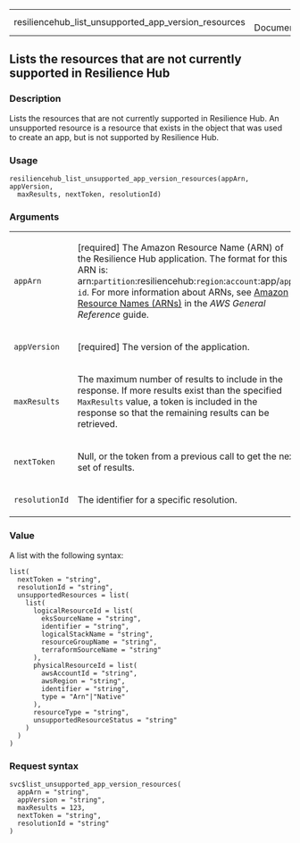 <table style="width: 100%;">
<tbody>
<tr class="odd">
<td>resiliencehub_list_unsupported_app_version_resources</td>
<td style="text-align: right;">R Documentation</td>
</tr>
</tbody>
</table>

## Lists the resources that are not currently supported in Resilience Hub

### Description

Lists the resources that are not currently supported in Resilience Hub.
An unsupported resource is a resource that exists in the object that was
used to create an app, but is not supported by Resilience Hub.

### Usage

    resiliencehub_list_unsupported_app_version_resources(appArn, appVersion,
      maxResults, nextToken, resolutionId)

### Arguments

<table>
<colgroup>
<col style="width: 35%" />
<col style="width: 65%" />
</colgroup>
<tbody>
<tr class="odd">
<td><code
id="resiliencehub_list_unsupported_app_version_resources_:_appArn">appArn</code></td>
<td><p>[required] The Amazon Resource Name (ARN) of the Resilience Hub
application. The format for this ARN is:
arn:<code>partition</code>:resiliencehub:<code>region</code>:<code>account</code>:app/<code>app-id</code>.
For more information about ARNs, see <a
href="https://docs.aws.amazon.com/IAM/latest/UserGuide/reference-arns.html">Amazon
Resource Names (ARNs)</a> in the <em>AWS General Reference</em>
guide.</p></td>
</tr>
<tr class="even">
<td><code
id="resiliencehub_list_unsupported_app_version_resources_:_appVersion">appVersion</code></td>
<td><p>[required] The version of the application.</p></td>
</tr>
<tr class="odd">
<td><code
id="resiliencehub_list_unsupported_app_version_resources_:_maxResults">maxResults</code></td>
<td><p>The maximum number of results to include in the response. If more
results exist than the specified <code>MaxResults</code> value, a token
is included in the response so that the remaining results can be
retrieved.</p></td>
</tr>
<tr class="even">
<td><code
id="resiliencehub_list_unsupported_app_version_resources_:_nextToken">nextToken</code></td>
<td><p>Null, or the token from a previous call to get the next set of
results.</p></td>
</tr>
<tr class="odd">
<td><code
id="resiliencehub_list_unsupported_app_version_resources_:_resolutionId">resolutionId</code></td>
<td><p>The identifier for a specific resolution.</p></td>
</tr>
</tbody>
</table>

### Value

A list with the following syntax:

    list(
      nextToken = "string",
      resolutionId = "string",
      unsupportedResources = list(
        list(
          logicalResourceId = list(
            eksSourceName = "string",
            identifier = "string",
            logicalStackName = "string",
            resourceGroupName = "string",
            terraformSourceName = "string"
          ),
          physicalResourceId = list(
            awsAccountId = "string",
            awsRegion = "string",
            identifier = "string",
            type = "Arn"|"Native"
          ),
          resourceType = "string",
          unsupportedResourceStatus = "string"
        )
      )
    )

### Request syntax

    svc$list_unsupported_app_version_resources(
      appArn = "string",
      appVersion = "string",
      maxResults = 123,
      nextToken = "string",
      resolutionId = "string"
    )
